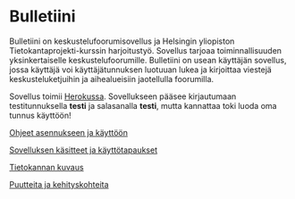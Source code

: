 # Bulletiini
Bulletiini on keskustelufoorumisovellus ja Helsingin yliopiston Tietokantaprojekti-kurssin harjoitustyö. Sovellus tarjoaa toiminnallisuuden yksinkertaiselle keskustelufoorumille. Bulletiini on usean käyttäjän sovellus, jossa käyttäjä voi käyttäjätunnuksen luotuuan lukea ja kirjoittaa viestejä keskusteluketjuihin ja aihealueisiin jaotellulla foorumilla.

Sovellus toimii [Herokussa](https://bulletiini.herokuapp.com/). Sovellukseen pääsee kirjautumaan testitunnuksella **testi** ja salasanalla **testi**, mutta kannattaa toki luoda oma tunnus käyttöön!

[Ohjeet asennukseen ja käyttöön](https://github.com/TommiON/Bulletiini/blob/master/documentation/manual.md)

[Sovelluksen käsitteet ja käyttötapaukset](https://github.com/TommiON/Bulletiini/blob/master/documentation/usecases.md)

[Tietokannan kuvaus](documentation/database.md)

[Puutteita ja kehityskohteita](documentation/puutteet.md)

